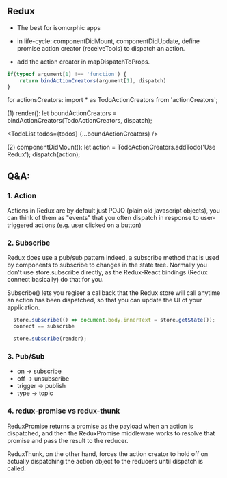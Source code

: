## Redux

- The best for isomorphic apps
- in life-cycle: componentDidMount, componentDidUpdate, define promise action creator (receiveTools) to dispatch an action.

- add the action creator in mapDispatchToProps.

```javascript
if(typeof argument[1] !== 'function') {
	return bindActionCreators(argument[1], dispatch)
}
```

for actionsCreators:
import * as TodoActionCreators from 'actionCreators';

(1) render():
let boundActionCreators = bindActionCreators(TodoActionCreators, dispatch);

<TodoList todos={todos} {...boundActionCreators} />

(2) componentDidMount():
 let action = TodoActionCreators.addTodo('Use Redux');
 dispatch(action);

## Q&A:

### 1. Action
Actions in Redux are by default just POJO (plain old javascript objects), you can think of them as "events" 
that you often dispatch in response to user-triggered actions (e.g. user clicked on a button)

### 2. Subscribe

Redux does use a pub/sub pattern indeed, a subscribe method that is used by components to subscribe to changes in the state tree. 
Normally you don't use store.subscribe directly, as the Redux-React bindings (Redux connect basically) do that for you.

Subscribe() lets you regiser a callback that the Redux store will call anytime an action has been dispatched, 
so that you can update the UI of your application.

```javascript
  store.subscribe(() => document.body.innerText = store.getState());
  connect == subscribe
```

```javascript
  store.subscribe(render);
```

### 3. Pub/Sub

- on → subscribe
- off → unsubscribe
- trigger → publish
- type → topic


### 4. redux-promise vs redux-thunk
ReduxPromise returns a promise as the payload when an action is dispatched, and then the 
ReduxPromise middleware works to resolve that promise and pass the result to the reducer.

ReduxThunk, on the other hand, forces the action creator to hold off on actually dispatching the 
action object to the reducers until dispatch is called.